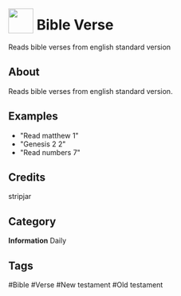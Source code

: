 # <img src="https://raw.githack.com/FortAwesome/Font-Awesome/master/svgs/solid/bible.svg" card_color="#5B6984" width="50" height="50" style="vertical-align:bottom"/> Bible Verse

Reads bible verses from english standard version

## About

Reads bible verses from english standard version.

## Examples

- "Read matthew 1"
- "Genesis 2 2"
- "Read numbers 7"

## Credits

stripjar

## Category

**Information**
Daily

## Tags

#Bible
#Verse
#New testament
#Old testament
